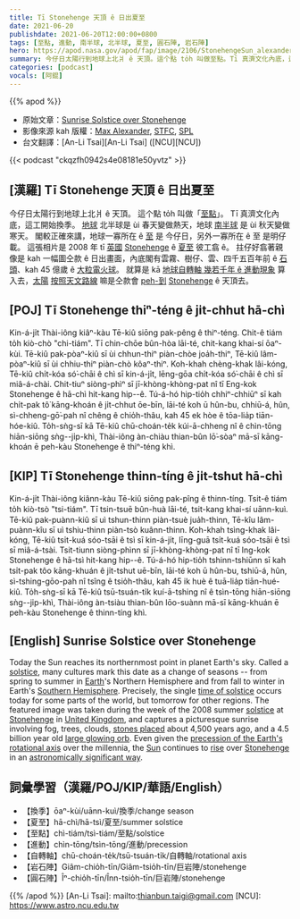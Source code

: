 ```yaml
---
title: Tī Stonehenge 天頂 ê 日出夏至
date: 2021-06-20
publishdate: 2021-06-20T12:00:00+0800
tags: [至點, 進動, 南半球, 北半球, 夏至, 圓石陣, 岩石陣]
hero: https://apod.nasa.gov/apod/fap/image/2106/StonehengeSun_alexander_4200.jpg
summary: 今仔日太陽行到地球上北爿 ê 天頂。這个點 to̍h 叫做至點。Tī 真濟文化內底，這工開始換季。
categories: [podcast]
vocals: [阿錕]
---
```


{{% apod %}}

- 原始文章：[Sunrise Solstice over Stonehenge](https://apod.nasa.gov/apod/ap210620.html)
- 影像來源 kah 版權：[Max Alexander](http://www.maxalexander.com/profile/), [STFC](https://stfc.ukri.org/), [SPL](https://www.sciencephoto.com/)
- 台文翻譯：[An-Li Tsai][An-Li Tsai] ([NCU][NCU])

{{< podcast "ckqzfh0942s4e08181e50yvtz" >}}

## [漢羅] Tī Stonehenge 天頂 ê 日出夏至
今仔日太陽行到地球上北爿 ê 天頂。
這个點 to̍h 叫做「[至點][solstice 1]」。
Tī 真濟文化內底，這工開始換季。
[地球][Earth] 北半球是 ùi 春天變做熱天，地球 [南半球][Southern Hemisphere] 是 ùi 秋天變做寒天。
閣較正確來講，地球一寡所在 ê [至][time of solstice] 是 今仔日，另外一寡所在 ê 至 是明仔載。
這張相片是 2008 年 tī [英國][United Kingdom] [Stonehenge][Stonehenge 1] ê [夏至][solstice 2] 彼工翕 ê。
拄仔好翕著親像是 kah 一幅圖仝款 ê 日出畫面，內底閣有雲霧、樹仔、雲、四千五百年前 ê [石頭][stones placed]、kah 45 億歲 ê [大粒電火球][large glowing orb]。
就算是 kā [地球自轉軸 幾若千年 ê 進動現象][precession of the Earth's rotational axis] 算入去，[太陽][Sun] [按照天文路線][astronomically significant way] 嘛是仝款會 [peh-到][rise] [Stonehenge][Stonehenge 2] ê 天頂去。

## [POJ] Tī Stonehenge thiⁿ-téng ê ji̍t-chhut hā-chì
Kin-á-ji̍t Thài-iông kiâⁿ-kàu Tē-kiû siōng pak-pêng ê thiⁿ-téng.
Chit-ê tiám to̍h kiò-chò "chi-tiám".
Tī chin-chōe bûn-hòa lāi-té, chit-kang khai-sí ōaⁿ-kùi.
Tē-kiû pak-pòaⁿ-kiû sī ùi chhun-thiⁿ piàn-chòe joa̍h-thiⁿ, Tē-kiû lâm-pòaⁿ-kiû sī ùi chhiu-thiⁿ piàn-chò kôaⁿ-thiⁿ.
Koh-khah chèng-khak lâi-kóng, Tē-kiû chi̍t-kóa só͘-chāi ê chì sī kin-á-ji̍t, lēng-gōa chi̍t-kóa só͘-chāi ê chì sī miâ-á-chài.
Chit-tiuⁿ siòng-phìⁿ sī jī-khòng-khòng-pat nî tī Eng-kok Stonehenge ê hā-chì hit-kang hip--ê.
Tú-á-hó hip-tio̍h chhiⁿ-chhiūⁿ sī kah chi̍t-pak tô͘ kāng-khoán ê ji̍t-chhut ōe-bīn, lāi-té koh ū hûn-bu, chhiū-á, hûn, sì-chheng-gō͘-pah nî chêng ê chio̍h-thâu, kah 45 ek hòe ê tōa-lia̍p tiān-hóe-kiû.
To̍h-sǹg-sī kā Tē-kiû chū-choán-te̍k kúi-ā-chheng nî ê chìn-tōng hiān-siōng sǹg--ji̍p-khì, Thài-iông àn-chiàu thian-bûn lō͘-sòaⁿ mā-sī kāng-khoán ē peh-kàu Stonehenge ê thiⁿ-téng khì.

## [KIP] Tī Stonehenge thinn-tíng ê ji̍t-tshut hā-chì
Kin-á-ji̍t Thài-iông kiânn-kàu Tē-kiû siōng pak-pîng ê thinn-tíng.
Tsit-ê tiám to̍h kiò-tsò "tsi-tiám".
Tī tsin-tsuē bûn-huà lāi-té, tsit-kang khai-sí uānn-kuì.
Tē-kiû pak-puànn-kiû sī uì tshun-thinn piàn-tsuè jua̍h-thinn, Tē-kîu lâm-puànn-kîu sī uì tshiu-thinn piàn-tsò kuânn-thinn.
Koh-khah tsìng-khak lâi-kóng, Tē-kiû tsi̍t-kuá sóo-tsāi ê tsì sī kin-á-ji̍t, līng-guā tsi̍t-kuá sóo-tsāi ê tsì sī miâ-á-tsài.
Tsit-tiunn siòng-phìnn sī jī-khòng-khòng-pat nî tī Ing-kok Stonehenge ê hā-tsì hit-kang hip--ê.
Tú-á-hó hip-tio̍h tshinn-tshiūnn sī kah tsi̍t-pak tôo kāng-khuán ê ji̍t-tshut uē-bīn, lāi-té koh ū hûn-bu, tshiū-á, hûn, sì-tshing-gōo-pah nî tsîng ê tsio̍h-thâu, kah 45 ik huè ê tuā-lia̍p tiān-hué-kiû.
To̍h-sǹg-sī kā Tē-kiû tsū-tsuán-ti̍k kuí-ā-tshing nî ê tsìn-tōng hiān-siōng sǹg--ji̍p-khì, Thài-iông àn-tsiàu thian-bûn lōo-suànn mā-sī kāng-khuán ē peh-kàu Stonehenge ê thinn-tíng khì.

## [English] Sunrise Solstice over Stonehenge
Today the Sun reaches its northernmost point in planet Earth's sky.
Called a [solstice][solstice 1], many cultures mark this date as a change of seasons -- from spring to summer in [Earth][Earth]'s Northern Hemisphere and from fall to winter in Earth's [Southern Hemisphere][Southern Hemisphere].
Precisely, the single [time of solstice][time of solstice] occurs today for some parts of the world, but tomorrow for other regions.
The featured image was taken during the week of the 2008 summer [solstice][solstice 2] at [Stonehenge][Stonehenge 1] in [United Kingdom][United Kingdom], and captures a picturesque sunrise involving fog, trees, clouds, [stones placed][stones placed] about 4,500 years ago, and a 4.5 billion year old [large glowing orb][large glowing orb].
Even given the [precession of the Earth's rotational axis][precession of the Earth's rotational axis] over the millennia, the [Sun][Sun] continues to [rise][rise] over [Stonehenge][Stonehenge 2] in an [astronomically significant way][astronomically significant way].

## 詞彙學習（漢羅/POJ/KIP/華語/English）

- 【換季】ōaⁿ-kùi/uānn-kuì/換季/change season
- 【夏至】hā-chì/hā-tsì/夏至/summer solstice
- 【至點】chì-tiám/tsì-tiám/至點/solstice
- 【進動】chìn-tōng/tsìn-tōng/進動/precession
- 【自轉軸】chū-choán-te̍k/tsū-tsuán-ti̍k/自轉軸/rotational axis
- 【岩石陣】Giâm-chio̍h-tīn/Giâm-tsio̍h-tīn/巨岩陣/stonehenge
- 【圓石陣】Îⁿ-chio̍h-tīn/Înn-tsio̍h-tīn/巨岩陣/stonehenge

{{% /apod %}}
[An-Li Tsai]: mailto:thianbun.taigi@gmail.com
[NCU]: https://www.astro.ncu.edu.tw

[copyright]: https://apod.nasa.gov/apod/fap/lib/about_apod.html#srapply

[solstice 1]:https://en.wikipedia.org/wiki/Solstice
[Earth]:https://apod.nasa.gov/apod/ap070325.html
[Southern Hemisphere]:https://apod.nasa.gov/apod/ap021222.html
[time of solstice]:https://www.timeanddate.com/calendar/summer-solstice.html
[solstice 2]:https://apod.nasa.gov/apod/ap190923.html
[Stonehenge 1]:https://en.wikipedia.org/wiki/Stonehenge
[United Kingdom]:https://www.cia.gov/the-world-factbook/countries/united-kingdom/
[stones placed]:https://www.youtube.com/watch?v=-6oxmxPKoSE
[large glowing orb]:https://solarsystem.nasa.gov/solar-system/sun/overview/
[precession of the Earth's rotational axis]:https://visibleearth.nasa.gov/images/53974/earths-orbital-precession
[Sun]:http://www.nasa.gov/sun
[rise]:https://www.english-heritage.org.uk/visit/places/stonehenge/things-to-do/solstice/
[Stonehenge 2]:http://www.english-heritage.org.uk/visit/places/Stonehenge
[astronomically significant way]:https://en.wikipedia.org/wiki/Archaeoastronomy_and_Stonehenge
